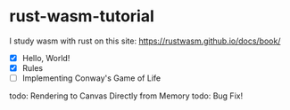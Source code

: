 # rust-wasm-tutorial


I study wasm with rust on this site:
https://rustwasm.github.io/docs/book/



- [x] Hello, World!
- [x] Rules
- [ ] Implementing Conway's Game of Life

todo: Rendering to Canvas Directly from Memory
todo: Bug Fix!
